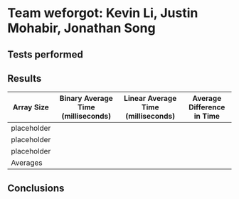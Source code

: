 # Team weforgot: Kevin Li, Justin Mohabir, Jonathan Song
## Tests performed

## Results
| Array Size | Binary Average Time (milliseconds) | Linear Average Time (milliseconds) | Average Difference in Time |
|------------|-------------------------------|-------------------------------|--------------------|
|placeholder |                               |                               |                    |                           
|placeholder |                               |                               |                    |                           
|placeholder |                               |                               |                    |  
|  Averages  |                               |                               |                    |       

## Conclusions
